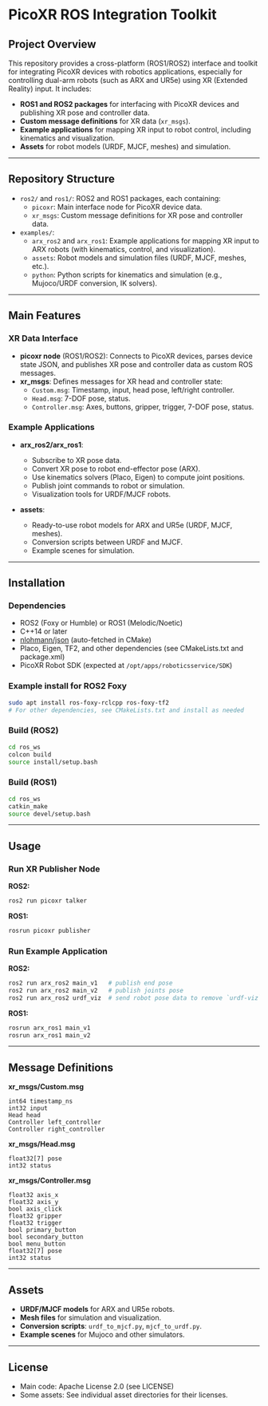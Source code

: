 # PicoXR ROS Integration Toolkit

## Project Overview

This repository provides a cross-platform (ROS1/ROS2) interface and toolkit for integrating PicoXR devices with robotics applications, especially for controlling dual-arm robots (such as ARX and UR5e) using XR (Extended Reality) input. It includes:

- **ROS1 and ROS2 packages** for interfacing with PicoXR devices and publishing XR pose and controller data.
- **Custom message definitions** for XR data (`xr_msgs`).
- **Example applications** for mapping XR input to robot control, including kinematics and visualization.
- **Assets** for robot models (URDF, MJCF, meshes) and simulation.

---

## Repository Structure

- `ros2/` and `ros1/`: ROS2 and ROS1 packages, each containing:
  - `picoxr`: Main interface node for PicoXR device data.
  - `xr_msgs`: Custom message definitions for XR pose and controller data.
- `examples/`:
  - `arx_ros2` and `arx_ros1`: Example applications for mapping XR input to ARX robots (with kinematics, control, and visualization).
  - `assets`: Robot models and simulation files (URDF, MJCF, meshes, etc.).
  - `python`: Python scripts for kinematics and simulation (e.g., Mujoco/URDF conversion, IK solvers).

---

## Main Features

### XR Data Interface

- **picoxr node** (ROS1/ROS2): Connects to PicoXR devices, parses device state JSON, and publishes XR pose and controller data as custom ROS messages.
- **xr_msgs**: Defines messages for XR head and controller state:
  - `Custom.msg`: Timestamp, input, head pose, left/right controller.
  - `Head.msg`: 7-DOF pose, status.
  - `Controller.msg`: Axes, buttons, gripper, trigger, 7-DOF pose, status.

### Example Applications

- **arx_ros2/arx_ros1**: 
  - Subscribe to XR pose data.
  - Convert XR pose to robot end-effector pose (ARX).
  - Use kinematics solvers (Placo, Eigen) to compute joint positions.
  - Publish joint commands to robot or simulation.
  - Visualization tools for URDF/MJCF robots.

- **assets**: 
  - Ready-to-use robot models for ARX and UR5e (URDF, MJCF, meshes).
  - Conversion scripts between URDF and MJCF.
  - Example scenes for simulation.

---

## Installation

### Dependencies

- ROS2 (Foxy or Humble) or ROS1 (Melodic/Noetic)
- C++14 or later
- [nlohmann/json](https://github.com/nlohmann/json) (auto-fetched in CMake)
- Placo, Eigen, TF2, and other dependencies (see CMakeLists.txt and package.xml)
- PicoXR Robot SDK (expected at `/opt/apps/roboticsservice/SDK`)

### Example install for ROS2 Foxy

```sh
sudo apt install ros-foxy-rclcpp ros-foxy-tf2
# For other dependencies, see CMakeLists.txt and install as needed
```

### Build (ROS2)

```sh
cd ros_ws
colcon build
source install/setup.bash
```

### Build (ROS1)

```sh
cd ros_ws
catkin_make
source devel/setup.bash
```

---

## Usage

### Run XR Publisher Node

**ROS2:**
```sh
ros2 run picoxr talker
```

**ROS1:**
```sh
rosrun picoxr publisher
```

### Run Example Application

**ROS2:**
```sh
ros2 run arx_ros2 main_v1   # publish end pose
ros2 run arx_ros2 main_v2   # publish joints pose
ros2 run arx_ros2 urdf_viz  # send robot pose data to remove `urdf-viz` server.
```

**ROS1:**
```sh
rosrun arx_ros1 main_v1
rosrun arx_ros1 main_v2
```

---

## Message Definitions

**xr_msgs/Custom.msg**
```text
int64 timestamp_ns
int32 input
Head head
Controller left_controller
Controller right_controller
```

**xr_msgs/Head.msg**
```text
float32[7] pose
int32 status
```

**xr_msgs/Controller.msg**
```text
float32 axis_x
float32 axis_y
bool axis_click
float32 gripper
float32 trigger
bool primary_button
bool secondary_button
bool menu_button
float32[7] pose
int32 status
```

---

## Assets

- **URDF/MJCF models** for ARX and UR5e robots.
- **Mesh files** for simulation and visualization.
- **Conversion scripts**: `urdf_to_mjcf.py`, `mjcf_to_urdf.py`.
- **Example scenes** for Mujoco and other simulators.

---

## License

- Main code: Apache License 2.0 (see LICENSE)
- Some assets: See individual asset directories for their licenses.